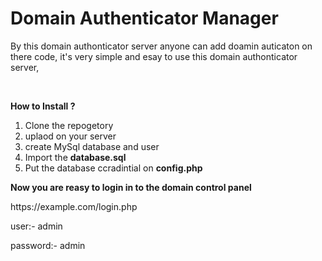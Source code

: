 # Domain Authenticator Manager

<p>By this domain authonticator server anyone can add doamin auticaton on there code, it's very simple and esay to use this domain authonticator server,&nbsp;</p>
<p>&nbsp;</p>
<p><strong>How to Install ?</strong></p>
<ol>
<li>Clone the repogetory</li>
<li>uplaod on your server&nbsp;</li>
<li>create MySql database and user&nbsp;</li>
<li>Import the <strong>database.sql&nbsp;</strong></li>
<li>Put the database ccradintial on <strong>config.php</strong></li>
</ol>
<p><strong>Now you are reasy to login in to the domain control panel&nbsp;</strong></p>
<p>https://example.com/login.php</p>
<p>user:-&nbsp;admin</p>
<p>password:-&nbsp;admin</p>
